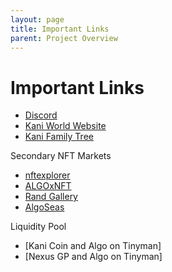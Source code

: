 ```yaml
---
layout: page
title: Important Links 
parent: Project Overview
---
```

# Important Links
- [Discord](https://discord.gg/Npybs2RTwV)
- [Kani World Website](https://kani.world)
- [Kani Family Tree](https://kani.family)

Secondary NFT Markets
- [nftexplorer](https://www.nftexplorer.app/collection/kani-world)
- [ALGOxNFT](https://algoxnft.com/collection/kani-world)
- [Rand Gallery](https://www.randgallery.com/collection/kani-world/)
- [AlgoSeas](https://algoseas.io/marketplace/collection/Kani%20World?view=listings&sort=price-asc&filters=%7B%7D)

Liquidity Pool
- [Kani Coin and Algo on Tinyman]
- [Nexus GP and Algo on Tinyman]
